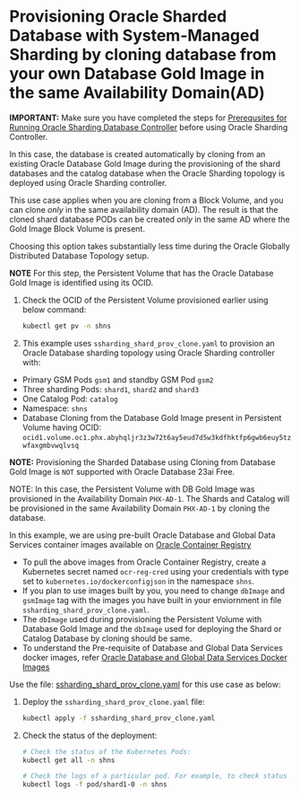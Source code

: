 # Provisioning Oracle Sharded Database with System-Managed Sharding by cloning database from your own Database Gold Image in the same Availability Domain(AD)

**IMPORTANT:** Make sure you have completed the steps for [Prerequsites for Running Oracle Sharding Database Controller](../../README.md#prerequsites-for-running-oracle-sharding-database-controller) before using Oracle Sharding Controller.

In this case, the database is created automatically by cloning from an existing Oracle Database Gold Image during the provisioning of the shard databases and the catalog database when the Oracle Sharding topology is deployed using Oracle Sharding controller.

This use case applies when you are cloning from a Block Volume, and you can clone _only_ in the same availability domain (AD). The result is that the cloned shard database PODs can be created _only_ in the same AD where the Gold Image Block Volume is present.

Choosing this option takes substantially less time during the Oracle Globally Distributed Database Topology setup.

**NOTE** For this step, the Persistent Volume that has the Oracle Database Gold Image is identified using its OCID.

1. Check the OCID of the Persistent Volume provisioned earlier using below command:

    ```sh
    kubectl get pv -n shns
    ```

2. This example uses `ssharding_shard_prov_clone.yaml` to provision an Oracle Database sharding topology using Oracle Sharding controller with:

* Primary GSM Pods `gsm1` and standby GSM Pod `gsm2`
* Three sharding Pods: `shard1`, `shard2` and `shard3`
* One Catalog Pod: `catalog`
* Namespace: `shns`
* Database Cloning from the Database Gold Image present in Persistent Volume having OCID: `ocid1.volume.oc1.phx.abyhqljr3z3w72t6ay5eud7d5w3kdfhktfp6gwb6euy5tzwfaxgmbvwqlvsq`

**NOTE:** Provisioning the Sharded Database using Cloning from Database Gold Image is `NOT` supported with Oracle Database 23ai Free.

NOTE: In this case, the Persistent Volume with DB Gold Image was provisioned in the Availability Domain `PHX-AD-1`. The Shards and Catalog will be provisioned in the same Availability Domain `PHX-AD-1` by cloning the database.

In this example, we are using pre-built Oracle Database and Global Data Services container images available on [Oracle Container Registry](https://container-registry.oracle.com/)
  * To pull the above images from Oracle Container Registry, create a Kubernetes secret named `ocr-reg-cred` using your credentials with type set to `kubernetes.io/dockerconfigjson` in the namespace `shns`.
  * If you plan to use images built by you, you need to change `dbImage` and `gsmImage` tag with the images you have built in your enviornment in file `ssharding_shard_prov_clone.yaml`. 
  * The `dbImage` used during provisioning the Persistent Volume with Database Gold Image and the `dbImage` used for deploying the Shard or Catalog Database by cloning should be same.
  * To understand the Pre-requisite of Database and Global Data Services docker images, refer [Oracle Database and Global Data Services Docker Images](../../README.md#3-oracle-database-and-global-data-services-docker-images)

Use the file: [ssharding_shard_prov_clone.yaml](./ssharding_shard_prov_clone.yaml) for this use case as below:

1. Deploy the `ssharding_shard_prov_clone.yaml` file:
    ```sh
    kubectl apply -f ssharding_shard_prov_clone.yaml
    ```
2. Check the status of the deployment:
    ```sh
    # Check the status of the Kubernetes Pods:
    kubectl get all -n shns

    # Check the logs of a particular pod. For example, to check status of pod "shard1-0":
    kubectl logs -f pod/shard1-0 -n shns
    ```

